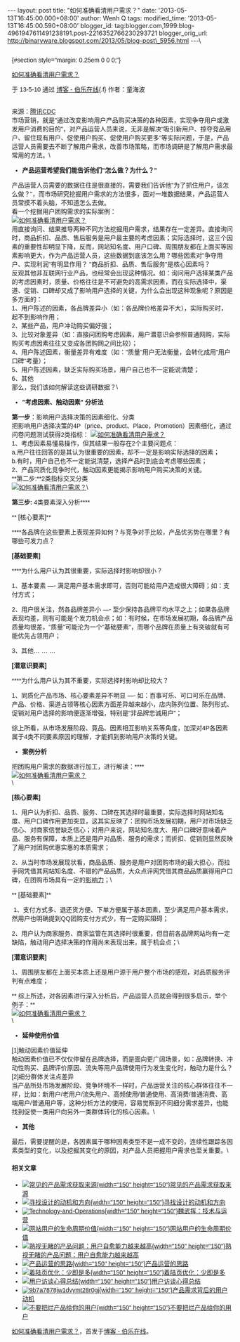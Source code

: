 --- layout: post title: "如何准确看清用户需求？" date:
'2013-05-13T16:45:00.000+08:00' author: Wenh Q tags: modified\_time:
'2013-05-13T16:45:00.590+08:00' blogger\_id:
tag:blogger.com,1999:blog-4961947611491238191.post-2216352766230293721
blogger\_orig\_url:
http://binaryware.blogspot.com/2013/05/blog-post\_5956.html ---\
<div
style="font-family: sans-serif; margin: 0px 10px; overflow: auto; width: 100%;">

 {#section style="margin: 0.25em 0 0 0;"}

<div>

[如何准确看清用户需求？](http://blog.jobbole.com/39479/?utm_source=rss&utm_medium=rss&utm_campaign=%25e5%25a6%2582%25e4%25bd%2595%25e5%2587%2586%25e7%25a1%25ae%25e7%259c%258b%25e6%25b8%2585%25e7%2594%25a8%25e6%2588%25b7%25e9%259c%2580%25e6%25b1%2582%25ef%25bc%259f)

</div>

<div style="margin-bottom: 0.5em;">

于 13-5-10 通过 [博客 - 伯乐在线](http://blog.jobbole.com/){.f}
作者：童海波

</div>

\
来源：[腾讯CDC](http://cdc.tencent.com/?p=7342)\
市场营销，就是"通过改变影响用户产品购买决策的各种因素，实现争夺用户或激发用户消费的目的"，对产品运营人员来说，无非是解决"吸引新用户、掠夺竞品用户、留住现有用户、促使用户购买、促使用户购买更多"等实际问题，于是，产品运营人员需要去不断了解用户需求，改善市场策略，而市场调研是了解用户需求最常用的方法。\
-   **产品运营希望我们能告诉他们"怎么做？为什么？"**

产品运营人员需要的数据往往是很直接的，需要我们告诉他"为了抓住用户，该怎么做？"，而市场研究挖掘用户需求的方法很多，面对一堆数据结果，产品运营人员常摸不着头脑，不知道怎么去做。\
看一个挖掘用户团购需求的实际案例：\
[![如何准确看清用户需求？](http://blog.jobbole.com/wp-content/uploads/2013/05/userneeds1.jpg "如何准确看清用户需求？")](http://blog.jobbole.com/wp-content/uploads/2013/05/userneeds1.jpg "如何准确看清用户需求？")\
用直接询问、结果推导两种不同方法挖掘用户需求，结果存在一定差异。直接询问时，商品折扣、品质、售后服务是用户最主要的考虑因素；实际选择时，这三个因素的重要性却明显下降，反而，网站知名度、用户口碑、周围朋友都在上面买等因素影响更大，作为产品运营人员，这些数据到底该怎么用？哪些因素对"争夺用户、实现利润"有明显作用？
"商品折扣、品质、售后服务"是核心因素吗？\
反观其他非互联网行业产品，也经常会出现这种情况。如：询问用户选择某类产品的考虑因素时，质量、价格往往是不可避免的高需求因素，而在实际选择中，渠道、促销、口碑却又成了影响用户选择的关键，为什么会出现这种现象呢？原因是多方面的：\
1、用户陈述的因素，各品牌差异小（如：各品牌价格差异不大），实际购买时，起不到影响作用；\
2、某些产品，用户冲动购买偏好强；\
3、比较对象差异（如：直接问团购考虑因素，用户潜意识会参照普通网购，实际购买考虑因素往往又变成各团购网之间比较）；\
4、用户陈述因素，衡量差异有难度（如："质量"用户无法衡量，会转化成用"用户口碑"考量）；\
5、用户陈述因素，缺乏实际购买场景，用户自己也不一定能说清楚；\
6、其他\
那么，我们该如何解读这些调研数据？\
-   **"考虑因素、触动因素" 分析法**

**第一步**：影响用户选择决策的因素细化、分类\
把影响用户选择决策的4P（price、product、Place，Promotion）因素细化，通过问卷问题测试获得2类指标： [![如何准确看清用户需求？](http://blog.jobbole.com/wp-content/uploads/2013/05/userneeds2.jpg "如何准确看清用户需求？")](http://blog.jobbole.com/wp-content/uploads/2013/05/userneeds2.jpg "如何准确看清用户需求？")\
1、考虑因素易懂易操作，但其结果一般存在2个主要问题点：\
a.用户往往回答的是其认为很重要的因素，却不一定是影响实际选择的因素；\
b.有时，用户自己也不一定能说清楚，选择产品时到底会考虑哪些因素；\
2、产品同质化竞争时代，触动因素更能揭示影响用户购买决策的关键。\
**第二步:**2类指标交叉分类\
[![如何准确看清用户需求？](http://blog.jobbole.com/wp-content/uploads/2013/05/userneeds3.jpg "如何准确看清用户需求？")](http://blog.jobbole.com/wp-content/uploads/2013/05/userneeds3.jpg "如何准确看清用户需求？")\
<div align="left">

**第三步:** 4类要素深入分析****

</div>

<div align="left">

** \[核心要素\]**

</div>

<div align="left">

****各品牌在这些要素上表现差异如何？与竞争对手比较，产品优劣势在哪里？有哪些可发力点？

</div>

<div align="left">

**\[基础要素\]**

</div>

<div align="left">

****为什么用户认为其很重要，实际选择时影响却很小？

</div>

<div align="left">

1、基本要素 —-
满足用户基本需求即可，否则可能给用户造成很大障碍；如：支付方式；

</div>

<div align="left">

2、用户很关注，然各品牌差异小 —-
至少保持各品牌平均水平之上；如果各品牌表现均差，则有可能是个发力机会点；如：有时候，在市场发展初期，各品牌产品质量均很差，"质量"可能沦为一个"基础要素"，而哪个品牌在质量上有突破就有可能优先占领用户；

</div>

<div align="left">

3、其他… … …

</div>

<div align="left">

**\[潜意识要素\]**

</div>

<div align="left">

****为什么用户认为其不重要，实际选择时影响却比较大？

</div>

<div align="left">

1、同质化产品市场、核心要素差异不明显 —-
如：百事可乐、可口可乐在品牌、产品、价格、渠道占领等核心因素方面差异越来越小，店内陈列位置、陈列形式、促销对用户选择的影响便逐渐增强，特别是"非品牌忠诚用户"；

</div>

<div align="left">

综上所看，从市场发展阶段、竟品、因素相互影响关系等角度，加深对4P各因素属于4类不同要素原因的理解，才能抓到影响用户决策的关键。

</div>

-   **案例分析**

把团购用户需求的数据进行加工，进行解读：****\
[![如何准确看清用户需求？](http://blog.jobbole.com/wp-content/uploads/2013/05/userneeds4.jpg "如何准确看清用户需求？")](http://blog.jobbole.com/wp-content/uploads/2013/05/userneeds4.jpg "如何准确看清用户需求？")\
\
<div align="left">

**\[核心要素\]**

</div>

<div align="left">

1、用户认为折扣、品质、服务、口碑在其选择时最重要，实际选择时网站知名度、用户口碑作用更加突显，这其实反映了：团购市场发展初期，用户对市场缺乏信心、对商家信誉缺乏信心；对用户来说，网站知名度大、用户口碑好意味着产品、服务有保障，本质上还是用户对品质、服务的需求；而折扣、促销则显然反映了用户对团购优惠实惠的本质需求；

</div>

2、从当时市场发展现状看，商品品质、服务是用户对团购市场的最大担心，而拉手网凭借其网站知名度、不错的产品品质，大众点评网凭借其商品品质赢得用户口碑，在团购市场具有一定的[影响力](http://www.amazon.cn/gp/product/B0044KME2E/ref=as_li_qf_sp_asin_il_tl?ie=UTF8&tag=vastwork-23&linkCode=as2&camp=536&creative=3200&creativeASIN=B0044KME2E "影响力")；\
<div align="left">

** \[基础要素\]**

</div>

<div align="left">

 1、支付方式多、退还货方便、下单方便属于基本因素，至少满足用户基本需求，然用户也明确提到QQ团购支付方式少，有一定购买阻碍；

</div>

2、用户认为商家服务、商家监管在其选择时很重要，但目前各品牌网站均有一定缺陷，触动用户选择决策的作用尚未表现出来，属于机会点；\
<div align="left">

**\[潜意识要素\]**

</div>

<div align="left">

1、周围朋友都在上面买本质上还是用户源于用户整个市场的感观，对品质服务评判有点难度；

</div>

** 综上所述，对各因素进行深入分析后，产品运营人员就会得到很多启示，举个例子：**\
[![如何准确看清用户需求？](http://blog.jobbole.com/wp-content/uploads/2013/05/userneeds5.jpg "如何准确看清用户需求？")](http://blog.jobbole.com/wp-content/uploads/2013/05/userneeds5.jpg "如何准确看清用户需求？")\
\
-   **延伸使用价值**

\[1\]触动因素价值延伸\
触动因素价值已不仅仅停留在品牌选择，而是面向更广阔场景，如：品牌转换、冲动性购买、品牌评价原因、流失等用户品牌使用行为发生变化时，触动力是什么？\
\[2\]细分群体关注点差异\
当产品所处市场发展阶段、竞争环境不一样时，产品运营关注的核心群体往往不一样，比如：新用户/老用户/流失用户、高频使用/普通使用、高消费/普通消费、高端用户/普通用户等，这种分析方法的使用，容易觉察到不同细分需求差异，也能找到促使一类用户向另外一类群体转化的核心因素。\
-   **其他**

最后，需要提醒的是，各因素属于哪种因素类型不是一成不变的，连续性跟踪各因素类型的变化，以及挖掘其变化的原因，对产品人员把握用户需求也至关重要。\
#### 相关文章

-   [![常见的产品需求获取来源](http://blog.jobbole.com/wp-content/uploads/2012/08/Common-product-needs-to-obtain-the-source-150x150.jpg){width="150"
    height="150"}](http://blog.jobbole.com/25249/)[常见的产品需求获取来源](http://blog.jobbole.com/25249/)
-   [![寻找设计的动机和方向](http://blog.jobbole.com/wp-content/uploads/2012/09/banner2-150x150.jpg){width="150"
    height="150"}](http://blog.jobbole.com/28027/)[寻找设计的动机和方向](http://blog.jobbole.com/28027/)
-   [![Technology-and-Operations](http://blog.jobbole.com/wp-content/uploads/2012/08/Technology-and-Operations-150x150.jpg){width="150"
    height="150"}](http://blog.jobbole.com/26068/)[魏武挥：技术与运营](http://blog.jobbole.com/26068/)
-   [![网站用户的生命周期价值](http://blog.jobbole.com/wp-content/uploads/2012/06/Calculate-Customer-Lifetime-Value3-150x150.png){width="150"
    height="150"}](http://blog.jobbole.com/21421/)[网站用户的生命周期价值](http://blog.jobbole.com/21421/)
-   [![熟视无睹的产品问题：用户自愈能力越来越高](http://blog.jobbole.com/wp-content/uploads/2012/09/U6349P2DT20120920110213-150x150.png){width="150"
    height="150"}](http://blog.jobbole.com/28292/)[熟视无睹的产品问题：用户自愈能力越来越高](http://blog.jobbole.com/28292/)
-   [![产品运营的思路](http://blog.jobbole.com/wp-content/uploads/2012/08/%E4%BA%A7%E5%93%81%E8%BF%90%E8%90%A5%E6%80%9D%E8%B7%AF-150x150.jpg){width="150"
    height="150"}](http://blog.jobbole.com/24807/)[产品运营的思路](http://blog.jobbole.com/24807/)
-   [![着陆页优化：少即是多](http://blog.jobbole.com/wp-content/uploads/2012/11/j2XyX8A2yVzJt-150x150.png){width="150"
    height="150"}](http://blog.jobbole.com/29795/)[着陆页优化：少即是多](http://blog.jobbole.com/29795/)
-   [![用户访谈心得总结](http://blog.jobbole.com/wp-content/uploads/2012/06/User-interview-experience-summary-150x150.jpg){width="150"
    height="150"}](http://blog.jobbole.com/21308/)[用户访谈心得总结](http://blog.jobbole.com/21308/)
-   [![9b7a7878jw1dvymt28r0gj](http://blog.jobbole.com/wp-content/uploads/2012/08/9b7a7878jw1dvymt28r0gj-150x150.jpg){width="150"
    height="150"}](http://blog.jobbole.com/25646/)[产品需求背后的用户动机](http://blog.jobbole.com/25646/)
-   [![不要把烂产品给你的用户](http://blog.jobbole.com/wp-content/uploads/2011/11/bad-product-to-user-150x150.png){width="150"
    height="150"}](http://blog.jobbole.com/5164/)[不要把烂产品给你的用户](http://blog.jobbole.com/5164/)

[如何准确看清用户需求？](http://blog.jobbole.com/39479/)，首发于[博客 -
伯乐在线](http://blog.jobbole.com/)。

</div>
